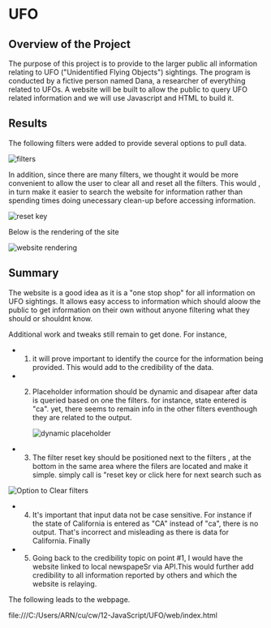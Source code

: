 # UFO

## Overview of the Project

The purpose of this project is to provide to the larger public all information relating to UFO ("Unidentified Flying Objects") sightings. The program is conducted by a fictive person named Dana, a researcher of everything related to UFOs. A website will be built to allow the public to query UFO related information and we will use Javascript and HTML to build it. 

## Results

The following filters were added to provide several options to pull data. 


![filters](https://user-images.githubusercontent.com/115424156/232593514-1b1ccc1c-db3d-4d8b-8b95-e17f334ebc1e.png)



In addition, since there are many filters, we thought it would be more convenient to allow the user to clear all and reset all the filters. This would , in turn make it easier to search the website for information rather than spending times doing unecessary clean-up before accessing information. 

![reset key](https://user-images.githubusercontent.com/115424156/232594119-ed246fa4-8133-468c-9753-3ec91e975420.png)


Below is the rendering of the site

![website rendering](https://user-images.githubusercontent.com/115424156/232594327-7e43c896-347f-4199-846d-03aa9ce40512.png)



## Summary

The website is a good idea as it is a "one stop shop" for all information on UFO sightings. It allows easy access to information which should aloow the public to get information on their own without anyone filtering what they should or shouldnt know. 

Additional work and tweaks still remain to get done.  For instance, 

 + 1. it will prove important to identify the cource for the information being provided. This would add to the credibility of the data. 
 + 2. Placeholder information should be dynamic and disapear after data is queried based on one the filters.
          for instance, state entered is "ca". yet, there seems to remain info in the other filters eventhough they are related to the output. 
          
        ![dynamic placeholder](https://user-images.githubusercontent.com/115424156/232601062-f6296a56-a0f9-412d-b1c0-368fc0b307f5.png)

 + 3. The filter reset key should be positioned next to the filters , at the bottom in the same area where the filers are located and make it simple. simply call is "reset key or click here for next search  such as 

![Option to Clear filters ](https://user-images.githubusercontent.com/115424156/232597549-0fda1778-ad14-4875-9c56-ab00db16af3e.png)


+ 4. It's important that input data not be case sensitive. For instance if the state of California is entered as "CA" instead of "ca", there is no output. That's incorrect and misleading as there is data for California. Finally 

+ 5. Going back to the credibility topic on point #1, I would have the website linked to local newspapeSr via API.This would further add credibility to all information reported by others and which the website is relaying.

The following leads to the webpage.

file:///C:/Users/ARN/cu/cw/12-JavaScript/UFO/web/index.html



